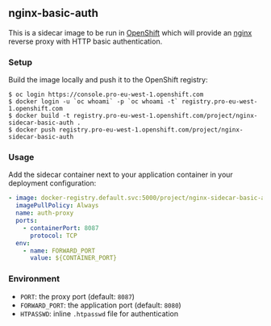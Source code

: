 ## nginx-basic-auth

This is a sidecar image to be run in [OpenShift][openshift] which will provide
an [nginx][nginx] reverse proxy with HTTP basic authentication.

[openshift]: https://openshift.com
[nginx]: https://www.nginx.com

### Setup

Build the image locally and push it to the OpenShift registry:

```
$ oc login https://console.pro-eu-west-1.openshift.com
$ docker login -u `oc whoami` -p `oc whoami -t` registry.pro-eu-west-1.openshift.com
$ docker build -t registry.pro-eu-west-1.openshift.com/project/nginx-sidecar-basic-auth .
$ docker push registry.pro-eu-west-1.openshift.com/project/nginx-sidecar-basic-auth
```

### Usage

Add the sidecar container next to your application container in your deployment
configuration:

```yaml
- image: docker-registry.default.svc:5000/project/nginx-sidecar-basic-auth
  imagePullPolicy: Always
  name: auth-proxy
  ports:
    - containerPort: 8087
      protocol: TCP
  env:
    - name: FORWARD_PORT
      value: ${CONTAINER_PORT}
```

### Environment

- `PORT`: the proxy port (default: `8087`)
- `FORWARD_PORT`: the application port (default: `8080`)
- `HTPASSWD`: inline `.htpasswd` file for authentication
